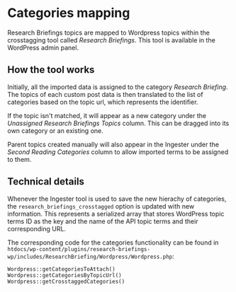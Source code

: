 # Categories mapping

Research Briefings topics are mapped to Wordpress topics within the crosstagging tool called *Research Briefings*. This tool is available in the WordPress admin panel.

## How the tool works

Initially, all the imported data is assigned to the category *Research Briefing*. The topics of each custom post data is then translated to the list of categories based on the topic url, which represents the identifier. 

If the topic isn't matched, it will appear as a new category under the _Unassigned Research Briefings Topics_ column. This can be dragged into its own category or an existing one. 

Parent topics created manually will also appear in the Ingester under the _Second Reading Categories_ column to allow imported terms to be assigned to them.

## Technical details

Whenever the Ingester tool is used to save the new hierachy of categories, the `research_briefings_crosstagged` option is updated with new information. This represents a serialized array that stores WordPress topic terms ID as the key and the name of the API topic terms and their corresponding URL.

The corresponding code for the categories functionality can be found in `htdocs/wp-content/plugins/research-briefings-wp/includes/ResearchBriefing/Wordpress/Wordpress.php`:

```
Wordpress::getCategoriesToAttach()
Wordpress::getCategoriesByTopicUrl()
Wordpress::getCrosstaggedCategories()
```

